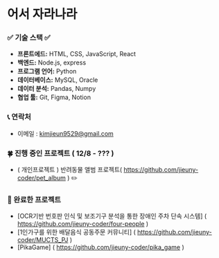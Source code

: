 # 어서 자라나라

### ✅ 기술 스택 ✅
- **프론트에드:** HTML, CSS, JavaScript, React
- **백엔드:** Node.js, express
- **프로그램 언어:** Python
- **데이터베이스:** MySQL, Oracle
- **데이터 분석:** Pandas, Numpy
- **협업 툴:** Git, Figma, Notion

### 📞 연락처
- 이메일 : kimjieun9529@gmail.com

### 🍀 진행 중인 프로젝트 ( 12/8 - ??? )
- ( 개인프로젝트 ) 반려동물 앨범 프로젝트( https://github.com/jieuny-coder/pet_album ) ✏️

### 🍁 완료한 프로젝트
- [OCR기반 번호판 인식 및 보조기구 분석을 통한 장애인 주차 단속 시스템] ( https://github.com/jieuny-coder/four-people )
- [1인가구를 위한 배달음식 공동주문 커뮤니티] ( https://github.com/jieuny-coder/MUCTS_PJ )
- [PikaGame] ( https://github.com/jieuny-coder/pika_game )
